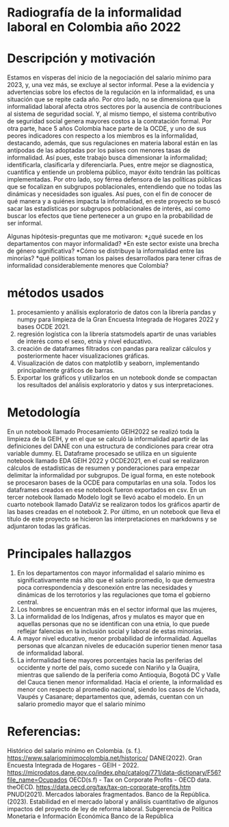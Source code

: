 # Radiografía de la informalidad laboral en Colombia año 2022
# Descripción y motivación

Estamos en vísperas del inicio de la negociación del salario mínimo para 2023, y, una vez más, se excluye al sector informal. Pese a la evidencia y advertencias sobre los efectos de la regulación en la informalidad, es una situación que se repite cada año. Por otro lado, no se dimensiona que la informalidad laboral afecta otros sectores por la ausencia de contribuciones al sistema de seguridad social. Y, al mismo tiempo, el sistema contributivo de seguridad social genera mayores costos a la contratación formal. Por otra parte, hace 5 años Colombia hace parte de la OCDE, y uno de sus peores indicadores con respecto a los miembros es la informalidad, destacando, además, que sus regulaciones en materia laboral están en las antípodas de las adoptadas por los países con menores tasas de informalidad.
Así pues, este trabajo busca dimensionar la informalidad; identificarla, clasificarla y diferenciarla. Pues, entre mejor se diagnostica, cuantifica y entiende un problema público, mayor éxito tendrán las políticas implementadas. Por otro lado, soy férrea defensora de las políticas públicas que se focalizan en subgrupos poblacionales, entendiendo que no todas las dinámicas y necesidades son iguales.
Así pues, con el fin de conocer de qué manera y a quiénes impacta la informalidad, en este proyecto se buscó sacar las estadísticas por subgrupos poblacionales de interés, así como buscar los efectos que tiene pertenecer a un grupo en la probabilidad de ser informal.

Algunas hipótesis-preguntas que me motivaron:
*¿qué sucede en los departamentos con mayor informalidad?
*En este sector existe una brecha de género significativa?
*Cómo se distribuye la informalidad entre las minorías?
*qué políticas toman los países desarrollados para tener cifras de informalidad considerablemente menores que Colombia?

# métodos usados

1. procesamiento y análisis exploratorio de datos con la librería pandas y numpy para limpieza de la Gran Encuesta Integrada de Hogares 2022 y bases OCDE 2021.
2. regresión logística con la librería statsmodels apartir de unas variables de interés como el sexo, etnia y nivel educativo.
3. creación de dataframes filtrados con pandas para realizar cálculos y posteriormente hacer visualizaciones gráficas.
4. Visualización de datos con matplotlib y seaborn, implementando principalmente gráficos de barras.
5. Exportar los gráficos y utilizarlos en un notebook donde se compactan los resultados del análisis exploratorio y datos y sus interpretaciones.

# Metodología
En un notebook llamado Procesamiento GEIH2022 se realizó toda la limpieza de la GEIH, y en el que se calculó la informalidad apartir de las definiciones del DANE con una estructura de condiciones para crear otra variable dummy. EL Dataframe procesado se utiliza en un siguiente notebook llamado EDA GEIH 2022 y OCDE2021, en el cual se realizaron cálculos de estadísticas de resumen y ponderaciones para empezar delimitar la informalidad por subgrupos. De igual forma, en este notebook se procesaron bases de la OCDE para computarlas en una sola. Todos los dataframes creados en ese notebook fueron exportados en csv. En un tercer notebook llamado Modelo logit se llevó acabo el modelo. En un cuarto notebook llamado DataViz se realizaron todos los gráficos apartir de las bases creadas en el notebook 2. Por último, en un notebook que lleva el título de este proyecto se hicieron las interpretaciones en markdowns y se adjuntaron todas las gráficas.


# Principales hallazgos
1. En los departamentos con mayor informalidad el salario mínimo es significativamente más alto que el salario promedio, lo que demuestra poca correspondencia y desconexión entre las necesidades y dinámicas de los terrotorios y las regulaciones que toma el gobierno central.
2. Los hombres se encuentran más en el sector informal que las mujeres, 
3. La informalidad de los Indígenas, afros y mulatos es mayor que en aquellas personas que no se identifican con una etnia, lo que  puede reflejar falencias en la inclusión social y laboral de estas minorías.
4. A mayor nivel educativo, menor probabilidad de informalidad. Aquellas personas que alcanzan niveles de educación superior tienen menor tasa de informalidad laboral.
5. La informalidad tiene mayores porcentajes hacia las periferias del occidente y norte del país, como sucede con Nariño y la Guajira, mientras que saliendo de la periferia como Antioquia, Bogotá DC y Valle del Cauca tienen menor informalidad. Hacia el oriente, la informalidad es menor con respecto al promedio nacional, siendo los casos de Vichada, Vaupés y Casanare; departamentos que, además, cuentan con un salario promedio mayor que el salario mínimo

# Referencias:
Histórico del salario mínimo en Colombia. (s. f.). https://www.salariominimocolombia.net/historico/
DANE(2022). Gran Encuesta Integrada de Hogares - GEIH - 2022. https://microdatos.dane.gov.co/index.php/catalog/771/data-dictionary/F56?file_name=Ocupados
OECD(s.f) - Tax on Corporate Profits - OECD data. theOECD. https://data.oecd.org/tax/tax-on-corporate-profits.htm
PNUD(2021). Mercados laborales fragmentados.
Banco de la República. (2023). Estabilidad en el mercado laboral y análisis cuantitativo de algunos impactos del proyecto de ley de reforma laboral. Subgerencia de Política Monetaria e Información Económica Banco de la República
